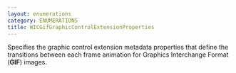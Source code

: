 ```yaml
---
layout: enumerations
category: ENUMERATIONS
title: WICGifGraphicControlExtensionProperties
---
```


Specifies the graphic control extension metadata properties that define the transitions between each frame animation for Graphics Interchange Format (**GIF**) images.
